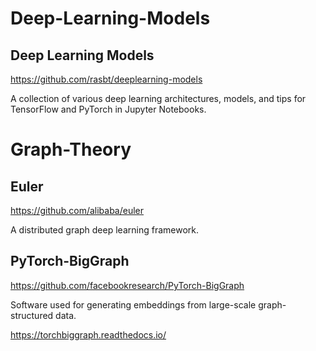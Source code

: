 # Deep-Learning-Models

## Deep Learning Models

https://github.com/rasbt/deeplearning-models

A collection of various deep learning architectures, models, and tips for TensorFlow and PyTorch in Jupyter Notebooks.


# Graph-Theory

## Euler

https://github.com/alibaba/euler

A distributed graph deep learning framework.

## PyTorch-BigGraph

https://github.com/facebookresearch/PyTorch-BigGraph

Software used for generating embeddings from large-scale graph-structured data.

https://torchbiggraph.readthedocs.io/
